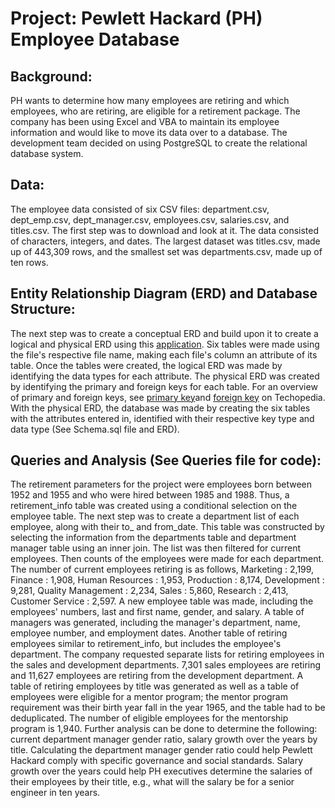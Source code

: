 # Project: Pewlett Hackard (PH) Employee Database

## Background:

PH wants to determine how many employees are retiring and which employees, who are retiring, are eligible for a retirement package. The company has been using Excel and VBA to maintain its employee information and would like to move its data over to a database. The development team decided on using PostgreSQL to create the relational database system.

## Data:

The employee data consisted of six CSV files: department.csv, dept_emp.csv, dept_manager.csv, employees.csv, salaries.csv, and titles.csv. The first step was to download and look at it. The data consisted of characters, integers, and dates. The largest dataset was titles.csv, made up of 443,309 rows, and the smallest set was departments.csv, made up of ten rows.

## Entity Relationship Diagram (ERD) and Database Structure:

The next step was to create a conceptual ERD and build upon it to create a logical and physical ERD using this [application](https://app.quickdatabasediagrams.com/#/). Six tables were made using the file's respective file name, making each file's column an attribute of its table. Once the tables were created, the logical ERD was made by identifying the data types for each attribute. The physical ERD was created by identifying the primary and foreign keys for each table. For an overview of primary and foreign keys, see [primary key](https://www.techopedia.com/definition/5547/primary-key )and [foreign key](https://www.techopedia.com/definition/7272/foreign-key) on Techopedia. With the physical ERD, the database was made by creating the six tables with the attributes entered in, identified with their respective key type and data type (See Schema.sql file and ERD).

## Queries and Analysis (See Queries file for code):

 The retirement parameters for the project were employees born between 1952 and 1955 and who were hired between 1985 and 1988.  Thus, a retirement_info table was created using a conditional selection on the employee table. The next step was to create a department list of each employee, along with their to_ and from_date. This table was constructed by selecting the information from the departments table and department manager table using an inner join. The list was then filtered for current employees. Then counts of the employees were made for each department. The number of current employees retiring is as follows, Marketing : 2,199, Finance : 1,908, Human Resources : 1,953, Production : 8,174, Development : 9,281, Quality Management : 2,234, Sales : 5,860, Research : 2,413, Customer Service : 2,597. A new employee table was made, including the employees' numbers, last and first name, gender, and salary. A table of managers was generated, including the manager's department, name, employee number, and employment dates. Another table of retiring employees similar to retirement_info, but includes the employee's department. The company requested separate lists for retiring employees in the sales and development departments. 7,301 sales employees are retiring and 11,627 employees are retiring from the development department. A table of retiring employees by title was generated as well as a table of employees were eligible for a mentor program; the mentor program requirement was their birth year fall in the year 1965, and the table had to be deduplicated. The number of eligible employees for the mentorship program is 1,940. Further analysis can be done to determine the following: current department manager gender ratio, salary growth over the years by title. Calculating the department manager gender ratio could help Pewlett Hackard comply with specific governance and social standards. Salary growth over the years could help PH executives determine the salaries of their employees by their title, e.g., what will the salary be for a senior engineer in ten years.